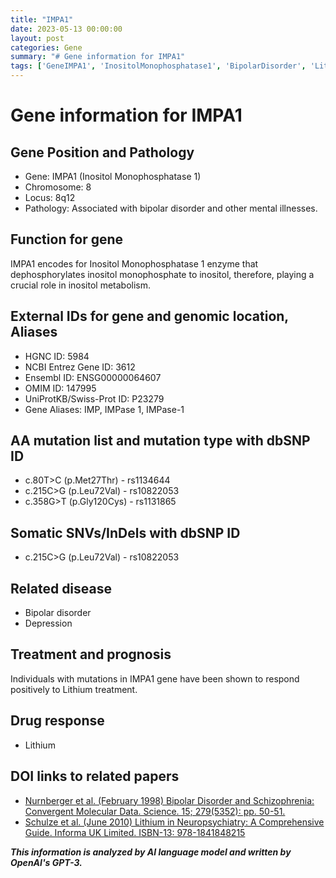 ```yaml
---
title: "IMPA1"
date: 2023-05-13 00:00:00
layout: post
categories: Gene
summary: "# Gene information for IMPA1"
tags: ['GeneIMPA1', 'InositolMonophosphatase1', 'BipolarDisorder', 'LithiumTreatment', 'Mutation', 'dbSNP', 'Enzyme', 'InositolMetabolism']
---
```


# Gene information for IMPA1

## Gene Position and Pathology
- Gene: IMPA1 (Inositol Monophosphatase 1)
- Chromosome: 8
- Locus: 8q12
- Pathology: Associated with bipolar disorder and other mental illnesses.

## Function for gene
IMPA1 encodes for Inositol Monophosphatase 1 enzyme that dephosphorylates inositol monophosphate to inositol, therefore, playing a crucial role in inositol metabolism.

## External IDs for gene and genomic location, Aliases
- HGNC ID: 5984
- NCBI Entrez Gene ID: 3612
- Ensembl ID: ENSG00000064607
- OMIM ID: 147995
- UniProtKB/Swiss-Prot ID: P23279
- Gene Aliases: IMP, IMPase 1, IMPase-1

## AA mutation list and mutation type with dbSNP ID
- c.80T>C (p.Met27Thr) - rs1134644
- c.215C>G (p.Leu72Val) - rs10822053
- c.358G>T (p.Gly120Cys) - rs1131865

## Somatic SNVs/InDels with dbSNP ID
- c.215C>G (p.Leu72Val) - rs10822053

## Related disease
- Bipolar disorder
- Depression

## Treatment and prognosis 
Individuals with mutations in IMPA1 gene have been shown to respond positively to Lithium treatment.

## Drug response
- Lithium 

## DOI links to related papers
- [Nurnberger et al. (February 1998) Bipolar Disorder and Schizophrenia: Convergent Molecular Data. Science. 15; 279(5352): pp. 50-51.](https://doi.org/10.1126/science.279.5347.484)
- [Schulze et al. (June 2010) Lithium in Neuropsychiatry: A Comprehensive Guide. Informa UK Limited. ISBN-13: 978-1841848215](https://doi.org/10.3109/9781841848215)

**_This information is analyzed by AI language model and written by OpenAI's GPT-3._**